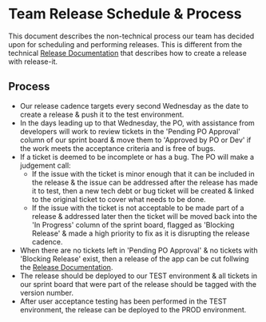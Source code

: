 # Team Release Schedule & Process

This document describes the non-technical process our team has decided upon for scheduling and performing releases. This is different from the technical [Release Documentation](./devops/release.md) that describes how to create a release with release-it.

## Process

- Our release cadence targets every second Wednesday as the date to create a release & push it to the test environment.
- In the days leading up to that Wednesday, the PO, with assistance from developers will work to review tickets in the 'Pending PO Approval' column of our sprint board & move them to 'Approved by PO or Dev' if the work meets the acceptance criteria and is free of bugs.
- If a ticket is deemed to be incomplete or has a bug. The PO will make a judgement call:
  - If the issue with the ticket is minor enough that it can be included in the release & the issue can be addressed after the release has made it to test, then a new tech debt or bug ticket will be created & linked to the original ticket to cover what needs to be done.
  - If the issue with the ticket is not acceptable to be made part of a release & addressed later then the ticket will be moved back into the 'In Progress' column of the sprint board, flagged as 'Blocking Release' & made a high priority to fix as it is disrupting the release cadence.
- When there are no tickets left in 'Pending PO Approval' & no tickets with 'Blocking Release' exist, then a release of the app can be cut follwing the [Release Documentation](./devops/release.md).
- The release should be deployed to our TEST environment & all tickets in our sprint board that were part of the release should be tagged with the version number.
- After user acceptance testing has been performed in the TEST environment, the release can be deployed to the PROD environment.
